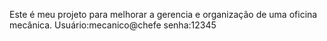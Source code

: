 Este é meu projeto para melhorar a gerencia e organização de uma oficina mecânica.
Usuário:mecanico@chefe
senha:12345
